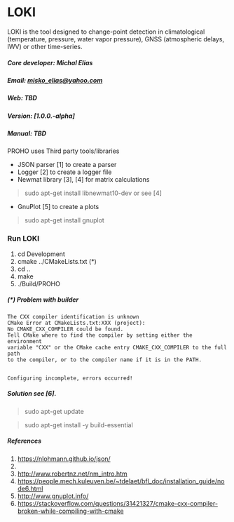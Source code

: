 # LOKI

LOKI is the tool designed to change-point detection in climatological (temperature, pressure, water vapor pressure), GNSS (atmospheric delays, IWV) or other time-series.

##### Core developer: Michal Elias 
##### Email: misko_elias@yahoo.com 
##### Web: TBD 
##### Version: [1.0.0.-alpha]
##### Manual: TBD

PROHO uses Third party tools/libraries
* JSON parser [1] to create a parser
* Logger [2] to create a logger file
* Newmat library [3], [4] for matrix calculations

> sudo apt-get install libnewmat10-dev or see [4]

* GnuPlot [5] to create a plots

> sudo apt-get install gnuplot

### Run LOKI

1. cd Development
2. cmake ../CMakeLists.txt (*)
3. cd ..
4. make
5. ./Build/PROHO

##### (*) Problem with builder
```
The CXX compiler identification is unknown
CMake Error at CMakeLists.txt:XXX (project):
No CMAKE_CXX_COMPILER could be found.
Tell CMake where to find the compiler by setting either the environment
variable "CXX" or the CMake cache entry CMAKE_CXX_COMPILER to the full
path
to the compiler, or to the compiler name if it is in the PATH.


Configuring incomplete, errors occurred!
```

##### Solution see [6].
> sudo apt-get update

>sudo apt-get install -y build-essential


##### References
1. https://nlohmann.github.io/json/
2. 
3. http://www.robertnz.net/nm_intro.htm
4. https://people.mech.kuleuven.be/~tdelaet/bfl_doc/installation_guide/node6.html
5. http://www.gnuplot.info/
6. https://stackoverflow.com/questions/31421327/cmake-cxx-compiler-broken-while-compiling-with-cmake

